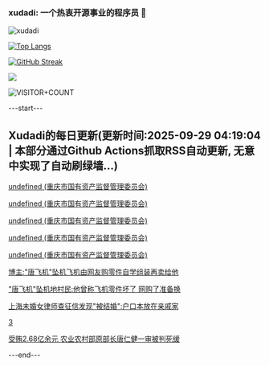 ### xudadi: 一个热衷开源事业的程序员 👋

![xudadi](https://github-readme-stats-git-masterorgs-github-readme-stats-team.vercel.app/api?username=xudadi)

[![Top Langs](https://github-readme-stats.vercel.app/api/top-langs/?username=xudadi)](https://github.com/anuraghazra/github-readme-stats)

[![GitHub Streak](https://streak-stats.demolab.com?user=xudadi&locale=zh_Hans)](https://git.io/streak-stats)

![](https://raw.githubusercontent.com/xudadi/xudadi/main/assets/github-contribution-grid-snake.svg)

![VISITOR+COUNT](https://komarev.com/ghpvc/?username=xudadi&label=VISITOR+COUNT)


---start---

## Xudadi的每日更新(更新时间:2025-09-29 04:19:04 | 本部分通过Github Actions抓取RSS自动更新, 无意中实现了自动刷绿墙...)

[undefined (重庆市国有资产监督管理委员会)](https://dadilab.github.io/feeds/all.xml)

[undefined (重庆市国有资产监督管理委员会)](https://dadilab.github.io/feeds/all.xml)

[undefined (重庆市国有资产监督管理委员会)](https://dadilab.github.io/feeds/all.xml)

[undefined (重庆市国有资产监督管理委员会)](https://dadilab.github.io/feeds/all.xml)

[undefined (重庆市国有资产监督管理委员会)](https://dadilab.github.io/feeds/all.xml)

[博主:"唐飞机"坠机飞机由网友购零件自学组装再卖给他](https://m.163.com/news/article/KAISCGR500019B3E.html)

["唐飞机"坠机地村民:他曾称飞机零件坏了 网购了准备换](https://m.163.com/news/article/KAIKMJ41051492T3.html)

[上海未婚女律师查征信发现"被结婚":户口本放在亲戚家](https://m.163.com/news/article/KAICQHJM05506O99.html)

[3](https://m.163.com/touch/news/sub/domestic)

[受贿2.68亿余元 农业农村部原部长唐仁健一审被判死缓](https://m.163.com/news/article/KAID8H8I000189PS.html)

---end---
